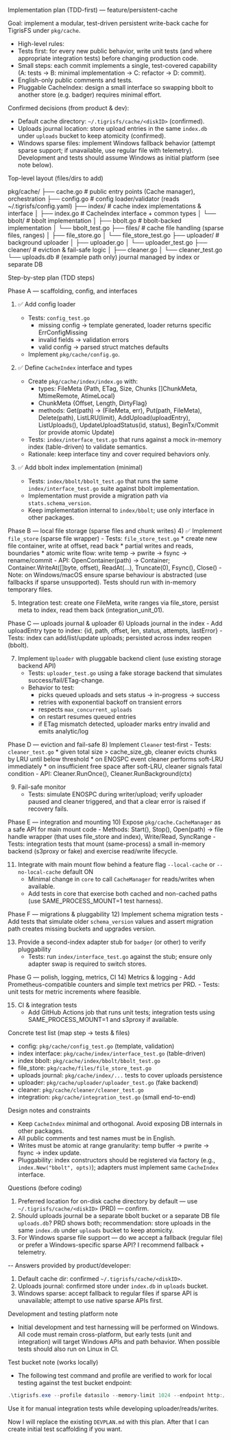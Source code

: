 Implementation plan (TDD-first) — feature/persistent-cache

Goal: implement a modular, test-driven persistent write-back cache for TigrisFS under `pkg/cache`.

- High-level rules:
- Tests first: for every new public behavior, write unit tests (and where appropriate integration tests) before changing production code.
- Small steps: each commit implements a single, test-covered capability (A: tests → B: minimal implementation → C: refactor → D: commit).
- English-only public comments and tests.
- Pluggable CacheIndex: design a small interface so swapping bbolt to another store (e.g. badger) requires minimal effort.
 
Confirmed decisions (from product & dev):
- Default cache directory: `~/.tigrisfs/cache/<diskID>` (confirmed).
- Uploads journal location: store upload entries in the same `index.db` under `uploads` bucket to keep atomicity (confirmed).
- Windows sparse files: implement Windows fallback behavior (attempt sparse support; if unavailable, use regular file with telemetry). Development and tests should assume Windows as initial platform (see note below).

Top-level layout (files/dirs to add)

pkg/cache/
  ├── cache.go            # public entry points (Cache manager), orchestration
  ├── config.go           # config loader/validator (reads ~/.tigrisfs/config.yaml)
  ├── index/              # cache index implementations & interface
  │    ├── index.go       # CacheIndex interface + common types
  │    └── bbolt/         # bbolt implementation
  │         ├── bbolt.go  # bbolt-backed implementation
  │         └── bbolt_test.go
  ├── files/              # cache file handling (sparse files, ranges)
  │    ├── file_store.go
  │    └── file_store_test.go
  ├── uploader/           # background uploader
  │    ├── uploader.go
  │    └── uploader_test.go
  ├── cleaner/            # eviction & fail-safe logic
  │    ├── cleaner.go
  │    └── cleaner_test.go
  └── uploads.db          # (example path only) journal managed by index or separate DB

Step-by-step plan (TDD steps)

Phase A — scaffolding, config, and interfaces
1) ✅ Add config loader
	- Tests: `config_test.go`
	  * missing config → template generated, loader returns specific ErrConfigMissing
	  * invalid fields → validation errors
	  * valid config → parsed struct matches defaults
	- Implement `pkg/cache/config.go`.

2) ✅ Define `CacheIndex` interface and types
	- Create `pkg/cache/index/index.go` with:
	  * types: FileMeta {Path, ETag, Size, Chunks []ChunkMeta, MtimeRemote, AtimeLocal}
	  * ChunkMeta {Offset, Length, DirtyFlag}
	  * methods: Get(path) -> (FileMeta, err), Put(path, FileMeta), Delete(path), ListLRU(limit), AddUpload(uploadEntry), ListUploads(), UpdateUploadStatus(id, status), BeginTx/Commit (or provide atomic Update)
	- Tests: `index/interface_test.go` that runs against a mock in-memory index (table-driven) to validate semantics.
	- Rationale: keep interface tiny and cover required behaviors only.

3) ✅ Add bbolt index implementation (minimal)
	- Tests: `index/bbolt/bbolt_test.go` that runs the same `index/interface_test.go` suite against bbolt implementation.
	- Implementation must provide a migration path via `stats.schema_version`.
	- Keep implementation internal to `index/bbolt`; use only interface in other packages.

Phase B — local file storage (sparse files and chunk writes)
4) ✅ Implement `file_store` (sparse file wrapper)
	- Tests: `file_store_test.go`
	  * create new file container, write at offset, read back
	  * partial writes and reads, boundaries
	  * atomic write flow: write temp → pwrite → fsync → rename/commit
	- API: OpenContainer(path) -> Container; Container.WriteAt([]byte, offset), ReadAt(...), Truncate(0), Fsync(), Close()
	- Note: on Windows/macOS ensure sparse behaviour is abstracted (use fallbacks if sparse unsupported). Tests should run with in-memory temporary files.

5) Integration test: create one FileMeta, write ranges via file_store, persist meta to index, read them back (integration_unit_01).

Phase C — uploads journal & uploader
6) Uploads journal in the index
	- Add uploadEntry type to index: {id, path, offset, len, status, attempts, lastError}
	- Tests: index can add/list/update uploads; persisted across index reopen (bbolt).

7) Implement `Uploader` with pluggable backend client (use existing storage backend API)
	- Tests: `uploader_test.go` using a fake storage backend that simulates success/fail/ETag-change.
	- Behavior to test:
	  * picks queued uploads and sets status -> in-progress -> success
	  * retries with exponential backoff on transient errors
	  * respects `max_concurrent_uploads`
	  * on restart resumes queued entries
	  * if ETag mismatch detected, uploader marks entry invalid and emits analytic/log

Phase D — eviction and fail-safe
8) Implement `Cleaner` test-first
	- Tests: `cleaner_test.go`
	  * given total size > cache_size_gb, cleaner evicts chunks by LRU until below threshold
	  * on ENOSPC event cleaner performs soft-LRU immediately
	  * on insufficient free space after soft-LRU, cleaner signals fatal condition
	- API: Cleaner.RunOnce(), Cleaner.RunBackground(ctx)

9) Fail-safe monitor
	- Tests: simulate ENOSPC during writer/upload; verify uploader paused and cleaner triggered, and that a clear error is raised if recovery fails.

Phase E — integration and mounting
10) Expose `pkg/cache.CacheManager` as a safe API for main mount code
	 - Methods: Start(), Stop(), Open(path) -> file handle wrapper (that uses file_store and index), Write/Read, SyncRange
	 - Tests: integration tests that mount (same-process) a small in-memory backend (s3proxy or fake) and exercise read/write lifecycle.

11) Integrate with main mount flow behind a feature flag `--local-cache` or `--no-local-cache` default ON
	 - Minimal change in `core` to call `CacheManager` for reads/writes when available.
	 - Add tests in core that exercise both cached and non-cached paths (use SAME_PROCESS_MOUNT=1 test harness).

Phase F — migrations & pluggability
12) Implement schema migration tests
	 - Add tests that simulate older `schema_version` values and assert migration path creates missing buckets and upgrades version.

13) Provide a second-index adapter stub for `badger` (or other) to verify pluggability
	 - Tests: run `index/interface_test.go` against the stub; ensure only adapter swap is required to switch stores.

Phase G — polish, logging, metrics, CI
14) Metrics & logging
	 - Add Prometheus-compatible counters and simple text metrics per PRD.
	 - Tests: unit tests for metric increments where feasible.

15) CI & integration tests
	 - Add GitHub Actions job that runs unit tests; integration tests using SAME_PROCESS_MOUNT=1 and s3proxy if available.

Concrete test list (map step -> tests & files)
- config: `pkg/cache/config_test.go` (template, validation)
- index interface: `pkg/cache/index/interface_test.go` (table-driven)
- index bbolt: `pkg/cache/index/bbolt/bbolt_test.go`
- file_store: `pkg/cache/files/file_store_test.go`
- uploads journal: `pkg/cache/index/...` tests to cover uploads persistence
- uploader: `pkg/cache/uploader/uploader_test.go` (fake backend)
- cleaner: `pkg/cache/cleaner/cleaner_test.go`
- integration: `pkg/cache/integration_test.go` (small end-to-end)

Design notes and constraints
- Keep `CacheIndex` minimal and orthogonal. Avoid exposing DB internals in other packages.
- All public comments and test names must be in English.
- Writes must be atomic at range granularity: temp buffer → pwrite → fsync → index update.
- Pluggability: index constructors should be registered via factory (e.g., `index.New("bbolt", opts)`); adapters must implement same `CacheIndex` interface.

Questions (before coding)
1. Preferred location for on-disk cache directory by default — use `~/.tigrisfs/cache/<diskID>` (PRD) — confirm.
2. Should uploads journal be a separate bbolt bucket or a separate DB file `uploads.db`? PRD shows both; recommendation: store uploads in the same `index.db` under `uploads` bucket to keep atomicity.
3. For Windows sparse file support — do we accept a fallback (regular file) or prefer a Windows-specific sparse API? I recommend fallback + telemetry.

-- Answers provided by product/developer:
1. Default cache dir: confirmed `~/.tigrisfs/cache/<diskID>`.
2. Uploads journal: confirmed store under `index.db` in `uploads` bucket.
3. Windows sparse: accept fallback to regular files if sparse API is unavailable; attempt to use native sparse APIs first.

Development and testing platform note
- Initial development and test harnessing will be performed on Windows. All code must remain cross-platform, but early tests (unit and integration) will target Windows APIs and path behavior. When possible tests should also run on Linux in CI.

Test bucket note (works locally)
- The following test command and profile are verified to work for local testing against the test bucket endpoint:

```powershell
.\tigrisfs.exe --profile datasilo --memory-limit 1024 --endpoint http://192.168.1.20:9000 test H:
```

Use it for manual integration tests while developing uploader/reads/writes.

Now I will replace the existing `DEVPLAN.md` with this plan. After that I can create initial test scaffolding if you want.